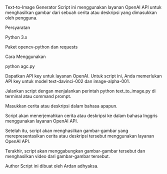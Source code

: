 Text-to-Image Generator
Script ini menggunakan layanan OpenAI API untuk menghasilkan gambar dari sebuah cerita atau deskripsi yang dimasukkan oleh pengguna.

Persyaratan

Python 3.x

Paket opencv-python dan requests

Cara Menggunakan

python agc.py

Dapatkan API key untuk layanan OpenAI. Untuk script ini, Anda memerlukan API key untuk model text-davinci-002 dan image-alpha-001.

Jalankan script dengan menjalankan perintah python text_to_image.py di terminal atau command prompt.

Masukkan cerita atau deskripsi dalam bahasa apapun.

Script akan menerjemahkan cerita atau deskripsi ke dalam bahasa Inggris menggunakan layanan OpenAI API.

Setelah itu, script akan menghasilkan gambar-gambar yang merepresentasikan cerita atau deskripsi tersebut menggunakan layanan OpenAI API.

Terakhir, script akan menggabungkan gambar-gambar tersebut dan menghasilkan video dari gambar-gambar tersebut.

Author Script ini dibuat oleh Ardan adhyaksa.
